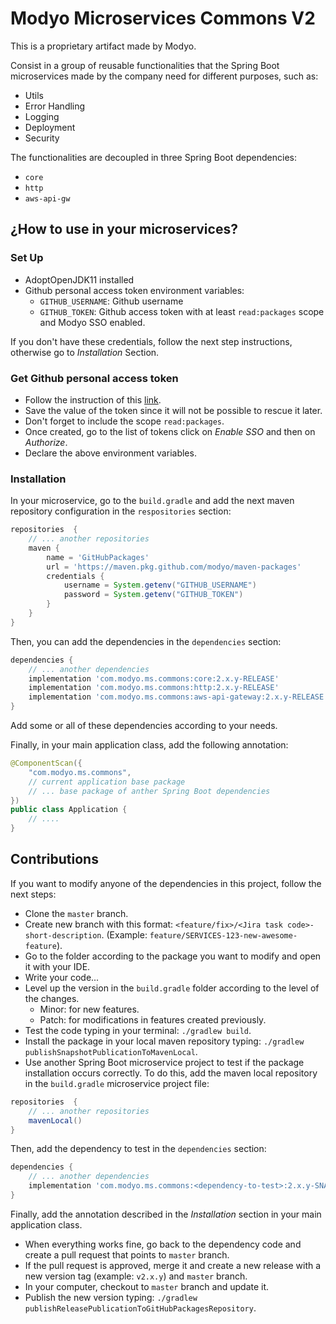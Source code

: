 # Modyo Microservices Commons V2

This is a proprietary artifact made by Modyo.

Consist in a group of reusable functionalities that the Spring Boot microservices made by the company need for different purposes, such as:

- Utils
- Error Handling
- Logging
- Deployment
- Security

The functionalities are decoupled in three Spring Boot dependencies:

- `core`
- `http`
- `aws-api-gw`

## ¿How to use in your microservices?

### Set Up
- AdoptOpenJDK11 installed
- Github personal access token environment variables:
    - `GITHUB_USERNAME`: Github username
    - `GITHUB_TOKEN`: Github access token with at least `read:packages` scope and Modyo SSO enabled.
    
If you don't have these credentials, follow the next step instructions, otherwise go to *Installation* Section.

### Get Github personal access token
- Follow the instruction of this
  [link](https://docs.github.com/en/github/authenticating-to-github/creating-a-personal-access-token).
- Save the value of the token since it will not be possible to rescue it later.
- Don't forget to include the scope `read:packages`.
- Once created, go to the list of tokens click on *Enable SSO* and then on *Authorize*.
- Declare the above environment variables.

### Installation

In your microservice, go to the `build.gradle` and add the next maven repository configuration in the `respositories` section:

```groovy
repositories  {
    // ... another repositories
    maven {
        name = 'GitHubPackages'
        url = 'https://maven.pkg.github.com/modyo/maven-packages'
        credentials {
            username = System.getenv("GITHUB_USERNAME")
            password = System.getenv("GITHUB_TOKEN")
        }
    }
}
```

Then, you can add the dependencies in the `dependencies` section:

```groovy
dependencies {
    // ... another dependencies
    implementation 'com.modyo.ms.commons:core:2.x.y-RELEASE'
    implementation 'com.modyo.ms.commons:http:2.x.y-RELEASE'
    implementation 'com.modyo.ms.commons:aws-api-gateway:2.x.y-RELEASE'
}
```
Add some or all of these dependencies according to your needs.

Finally, in your main application class, add the following annotation:

```java
@ComponentScan({
    "com.modyo.ms.commons",
    // current application base package
    // ... base package of anther Spring Boot dependencies
})
public class Application {
    // ....
}
```

## Contributions

If you want to modify anyone of the dependencies in this project, follow the next steps:

- Clone the `master` branch. 
- Create new branch with this format: `<feature/fix>/<Jira task code>-short-description`.
(Example: `feature/SERVICES-123-new-awesome-feature`).
- Go to the folder according to the package you want to modify and open it with your IDE.
- Write your code...
- Level up the version in the `build.gradle` folder according to the level of the changes.
    - Minor: for new features.
    - Patch: for modifications in features created previously.
- Test the code typing in your terminal: `./gradlew build`.
- Install the package in your local maven repository typing:
`./gradlew publishSnapshotPublicationToMavenLocal`.
- Use another Spring Boot microservice project to test if the package installation occurs correctly.
To do this, add the maven local repository in the `build.gradle` microservice project file:
```groovy
repositories  {
    // ... another repositories
    mavenLocal()
}
```
Then, add the dependency to test in the `dependencies` section:

```groovy
dependencies {
    // ... another dependencies
    implementation 'com.modyo.ms.commons:<dependency-to-test>:2.x.y-SNAPSHOT'
}
```
Finally, add the annotation described in the *Installation* section in your main application class.
- When everything works fine, go back to the dependency code and create a pull request that points to `master` branch.
- If the pull request is approved, merge it and create a new release with a new version tag (example: `v2.x.y`) and `master` branch.
- In your computer, checkout to `master` branch and update it.
- Publish the new version typing: `./gradlew publishReleasePublicationToGitHubPackagesRepository`.


